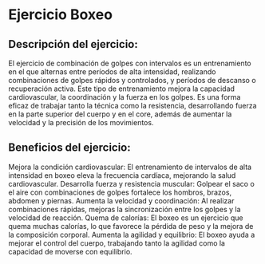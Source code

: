 # Ejercicio Boxeo

## Descripción del ejercicio:

El ejercicio de combinación de golpes con intervalos es un entrenamiento en el que alternas entre períodos de alta intensidad, realizando combinaciones de golpes rápidos y controlados, y períodos de descanso o recuperación activa. Este tipo de entrenamiento mejora la capacidad cardiovascular, la coordinación y la fuerza en los golpes. Es una forma eficaz de trabajar tanto la técnica como la resistencia, desarrollando fuerza en la parte superior del cuerpo y en el core, además de aumentar la velocidad y la precisión de los movimientos.

## Beneficios del ejercicio:

Mejora la condición cardiovascular: El entrenamiento de intervalos de alta intensidad en boxeo eleva la frecuencia cardíaca, mejorando la salud cardiovascular.
Desarrolla fuerza y resistencia muscular: Golpear el saco o el aire con combinaciones de golpes fortalece los hombros, brazos, abdomen y piernas.
Aumenta la velocidad y coordinación: Al realizar combinaciones rápidas, mejoras la sincronización entre los golpes y la velocidad de reacción.
Quema de calorías: El boxeo es un ejercicio que quema muchas calorías, lo que favorece la pérdida de peso y la mejora de la composición corporal.
Aumenta la agilidad y equilibrio: El boxeo ayuda a mejorar el control del cuerpo, trabajando tanto la agilidad como la capacidad de moverse con equilibrio.

